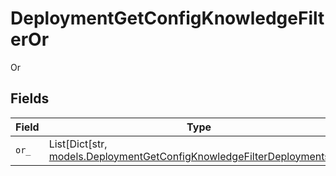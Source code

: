 # DeploymentGetConfigKnowledgeFilterOr

Or


## Fields

| Field                                                                                                                                   | Type                                                                                                                                    | Required                                                                                                                                | Description                                                                                                                             |
| --------------------------------------------------------------------------------------------------------------------------------------- | --------------------------------------------------------------------------------------------------------------------------------------- | --------------------------------------------------------------------------------------------------------------------------------------- | --------------------------------------------------------------------------------------------------------------------------------------- |
| `or_`                                                                                                                                   | List[Dict[str, [models.DeploymentGetConfigKnowledgeFilterDeploymentsOr](../models/deploymentgetconfigknowledgefilterdeploymentsor.md)]] | :heavy_check_mark:                                                                                                                      | N/A                                                                                                                                     |
